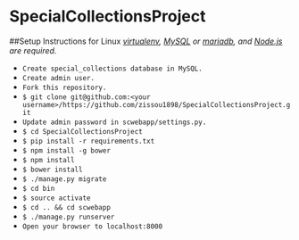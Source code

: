 # SpecialCollectionsProject
##Setup Instructions for Linux
*[virtualenv](http://virtualenv.readthedocs.org/en/latest/), [MySQL](http://www.mysql.com/) or [mariadb](https://mariadb.org/), and
[Node.js](http://nodejs.org/) are required.*
* `Create special_collections database in MySQL.`
* `Create admin user.`
* `Fork this repository.`
* `$ git clone git@github.com:<your username>/https://github.com/zissou1898/SpecialCollectionsProject.git`
* `Update admin password in scwebapp/settings.py.`
* `$ cd SpecialCollectionsProject`
* `$ pip install -r requirements.txt`
* `$ npm install -g bower`
* `$ npm install`
* `$ bower install`
* `$ ./manage.py migrate`
* `$ cd bin`
* `$ source activate`
* `$ cd .. && cd scwebapp`
* `$ ./manage.py runserver`
* `Open your browser to localhost:8000`
